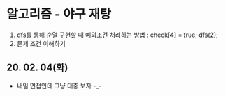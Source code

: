 # 알고리즘 - 야구 재탕
 1. dfs를 통해 순열 구현할 때 예외조건 처리하는 방법
    : check[4] = true; dfs(2);
 2. 문제 조건 이해하기



 ## 20. 02. 04(화)
  - 내일 면접인데 그냥 대충 보자 -_-